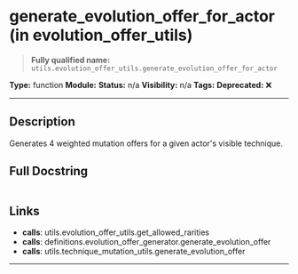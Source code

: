# generate_evolution_offer_for_actor (in evolution_offer_utils)
> **Fully qualified name:** `utils.evolution_offer_utils.generate_evolution_offer_for_actor`

**Type:** function
**Module:** 
**Status:** n/a
**Visibility:** n/a
**Tags:** 
**Deprecated:** ❌

---

## Description
Generates 4 weighted mutation offers for a given actor's visible technique.

## Full Docstring
```

```

## Links
- **calls**: utils.evolution_offer_utils.get_allowed_rarities
- **calls**: definitions.evolution_offer_generator.generate_evolution_offer
- **calls**: utils.technique_mutation_utils.generate_evolution_offer


---

